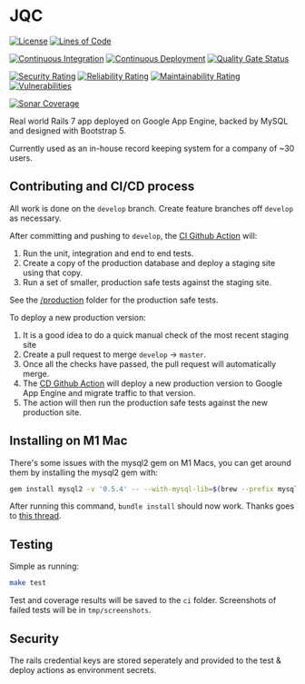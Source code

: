 # JQC

[![License](https://img.shields.io/github/license/AccessToTheCloud/JQC?color=969696)](https://github.com/AccessToTheCloud/JQC/blob/master/LICENSE.txt)
[![Lines of Code](https://sonarcloud.io/api/project_badges/measure?project=AccessToTheCloud_JQC&metric=ncloc)](https://sonarcloud.io/summary/overall?id=AccessToTheCloud_JQC)

[![Continuous Integration](https://github.com/AccessToTheCloud/JQC/actions/workflows/continuous-integration.yml/badge.svg?branch=develop)](https://github.com/AccessToTheCloud/JQC/actions/workflows/continuous-integration.yml)
[![Continuous Deployment](https://github.com/AccessToTheCloud/JQC/actions/workflows/continuous-deployment.yml/badge.svg?branch=master)](https://github.com/AccessToTheCloud/JQC/actions/workflows/continuous-deployment.yml)
[![Quality Gate Status](https://sonarcloud.io/api/project_badges/measure?project=AccessToTheCloud_JQC&metric=alert_status)](https://sonarcloud.io/summary/overall?id=AccessToTheCloud_JQC)

[![Security Rating](https://sonarcloud.io/api/project_badges/measure?project=AccessToTheCloud_JQC&metric=security_rating)](https://sonarcloud.io/summary/overall?id=AccessToTheCloud_JQC)
[![Reliability Rating](https://sonarcloud.io/api/project_badges/measure?project=AccessToTheCloud_JQC&metric=reliability_rating)](https://sonarcloud.io/summary/overall?id=AccessToTheCloud_JQC)
[![Maintainability Rating](https://sonarcloud.io/api/project_badges/measure?project=AccessToTheCloud_JQC&metric=sqale_rating)](https://sonarcloud.io/summary/overall?id=AccessToTheCloud_JQC)
[![Vulnerabilities](https://sonarcloud.io/api/project_badges/measure?project=AccessToTheCloud_JQC&metric=vulnerabilities)](https://sonarcloud.io/summary/overall?id=AccessToTheCloud_JQC)

[![Sonar Coverage](https://img.shields.io/sonar/coverage/AccessToTheCloud_JQC?label=test%20coverage&server=https%3A%2F%2Fsonarcloud.io)](https://sonarcloud.io/component_measures?metric=coverage&view=list&id=AccessToTheCloud_JQC)

Real world Rails 7 app deployed on Google App Engine, backed by MySQL and
designed with Bootstrap 5.

Currently used as an in-house record keeping system for a company of ~30 users.

## Contributing and CI/CD process

All work is done on the `develop` branch. Create feature branches off `develop`
as necessary.

After committing and pushing to `develop`, the
[CI Github Action](https://github.com/AccessToTheCloud/JQC/actions/workflows/continuous-integration.yml)
will:

1. Run the unit, integration and end to end tests.
1. Create a copy of the production database and deploy a staging site using that
   copy.
1. Run a set of smaller, production safe tests against the staging site.

See the
[/production](https://github.com/AccessToTheCloud/JQC/tree/master/production)
folder for the production safe tests.

To deploy a new production version:

1. It is a good idea to do a quick manual check of the most recent staging site
1. Create a pull request to merge `develop` -> `master`.
1. Once all the checks have passed, the pull request will automatically merge.
1. The
   [CD Github Action](https://github.com/AccessToTheCloud/JQC/actions/workflows/continuous-deployment.yml)
   will deploy a new production version to Google App Engine and migrate traffic
   to that version.
1. The action will then run the production safe tests against the new production
   site.

## Installing on M1 Mac

There's some issues with the mysql2 gem on M1 Macs, you can get around them by
installing the mysql2 gem with:

```bash
gem install mysql2 -v '0.5.4' -- --with-mysql-lib=$(brew --prefix mysql)/lib --with-mysql-dir=$(brew --prefix mysql) --with-mysql-config=$(brew --prefix mysql)/bin/mysql_config --with-mysql-include=$(brew --prefix mysql)/include --with-ldflags="-L$(brew --prefix zstd)/lib -L$(brew --prefix openssl)/lib -L$(brew --prefix zlib)/lib" --with-cppflags="-I$(brew --prefix openssl)/include -I$(brew --prefix zlib)/include"
```

After running this command, `bundle install` should now work. Thanks goes to
[this thread](https://gist.github.com/fernandoaleman/385aad12a18fe50cf5fd1e988e76fd63).

## Testing

Simple as running:

```bash
make test
```

Test and coverage results will be saved to the `ci` folder. Screenshots of
failed tests will be in `tmp/screenshots`.

## Security

The rails credential keys are stored seperately and provided to the test &
deploy actions as environment secrets.
